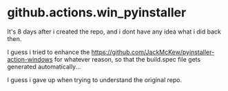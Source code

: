 # github.actions.win_pyinstaller
It's 8 days after i created the repo, and i dont have any idea what i did back then.

I guess i tried to enhance the https://github.com/JackMcKew/pyinstaller-action-windows for whatever reason, so that the build.spec file gets generated automatically...

I guess i gave up when trying to understand the original repo. 
